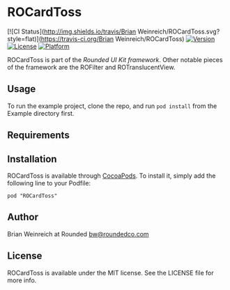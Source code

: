 # ROCardToss

[![CI Status](http://img.shields.io/travis/Brian Weinreich/ROCardToss.svg?style=flat)](https://travis-ci.org/Brian Weinreich/ROCardToss)
[![Version](https://img.shields.io/cocoapods/v/ROCardToss.svg?style=flat)](http://cocoadocs.org/docsets/ROCardToss)
[![License](https://img.shields.io/cocoapods/l/ROCardToss.svg?style=flat)](http://cocoadocs.org/docsets/ROCardToss)
[![Platform](https://img.shields.io/cocoapods/p/ROCardToss.svg?style=flat)](http://cocoadocs.org/docsets/ROCardToss)

ROCardToss is part of the *Rounded UI Kit framework*. Other notable pieces of the framework are the ROFilter and ROTranslucentView.

## Usage

To run the example project, clone the repo, and run `pod install` from the Example directory first.

## Requirements

## Installation

ROCardToss is available through [CocoaPods](http://cocoapods.org). To install
it, simply add the following line to your Podfile:

    pod "ROCardToss"

## Author

Brian Weinreich at Rounded bw@roundedco.com

## License

ROCardToss is available under the MIT license. See the LICENSE file for more info.

